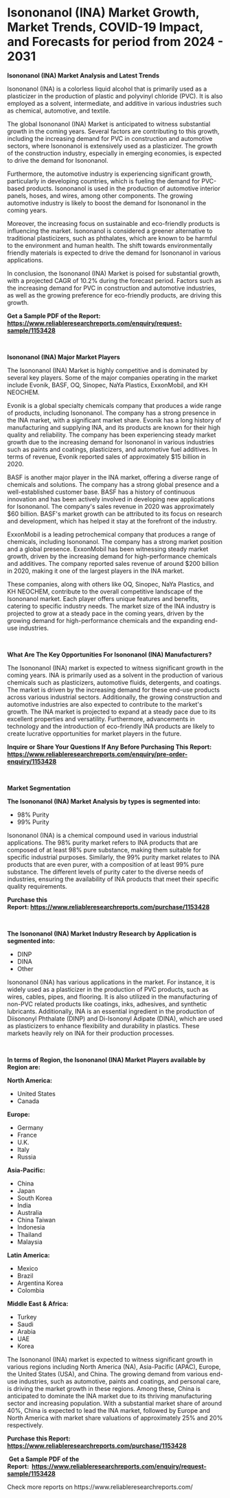 <p><h1>Isononanol (INA) Market Growth, Market Trends, COVID-19 Impact, and Forecasts for period from 2024 - 2031</h1></p><p><strong>Isononanol (INA) Market Analysis and Latest Trends</strong></p>
<p><p>Isononanol (INA) is a colorless liquid alcohol that is primarily used as a plasticizer in the production of plastic and polyvinyl chloride (PVC). It is also employed as a solvent, intermediate, and additive in various industries such as chemical, automotive, and textile.</p><p>The global Isononanol (INA) Market is anticipated to witness substantial growth in the coming years. Several factors are contributing to this growth, including the increasing demand for PVC in construction and automotive sectors, where Isononanol is extensively used as a plasticizer. The growth of the construction industry, especially in emerging economies, is expected to drive the demand for Isononanol.</p><p>Furthermore, the automotive industry is experiencing significant growth, particularly in developing countries, which is fueling the demand for PVC-based products. Isononanol is used in the production of automotive interior panels, hoses, and wires, among other components. The growing automotive industry is likely to boost the demand for Isononanol in the coming years.</p><p>Moreover, the increasing focus on sustainable and eco-friendly products is influencing the market. Isononanol is considered a greener alternative to traditional plasticizers, such as phthalates, which are known to be harmful to the environment and human health. The shift towards environmentally friendly materials is expected to drive the demand for Isononanol in various applications.</p><p>In conclusion, the Isononanol (INA) Market is poised for substantial growth, with a projected CAGR of 10.2% during the forecast period. Factors such as the increasing demand for PVC in construction and automotive industries, as well as the growing preference for eco-friendly products, are driving this growth.</p></p>
<p><strong>Get a Sample PDF of the Report:&nbsp; <a href="https://www.reliableresearchreports.com/enquiry/request-sample/1153428">https://www.reliableresearchreports.com/enquiry/request-sample/1153428</a></strong></p>
<p>&nbsp;</p>
<p><strong>Isononanol (INA) Major Market Players</strong></p>
<p><p>The Isononanol (INA) Market is highly competitive and is dominated by several key players. Some of the major companies operating in the market include Evonik, BASF, OQ, Sinopec, NaYa Plastics, ExxonMobil, and KH NEOCHEM. </p><p>Evonik is a global specialty chemicals company that produces a wide range of products, including Isononanol. The company has a strong presence in the INA market, with a significant market share. Evonik has a long history of manufacturing and supplying INA, and its products are known for their high quality and reliability. The company has been experiencing steady market growth due to the increasing demand for Isononanol in various industries such as paints and coatings, plasticizers, and automotive fuel additives. In terms of revenue, Evonik reported sales of approximately $15 billion in 2020.</p><p>BASF is another major player in the INA market, offering a diverse range of chemicals and solutions. The company has a strong global presence and a well-established customer base. BASF has a history of continuous innovation and has been actively involved in developing new applications for Isononanol. The company's sales revenue in 2020 was approximately $60 billion. BASF's market growth can be attributed to its focus on research and development, which has helped it stay at the forefront of the industry.</p><p>ExxonMobil is a leading petrochemical company that produces a range of chemicals, including Isononanol. The company has a strong market position and a global presence. ExxonMobil has been witnessing steady market growth, driven by the increasing demand for high-performance chemicals and additives. The company reported sales revenue of around $200 billion in 2020, making it one of the largest players in the INA market.</p><p>These companies, along with others like OQ, Sinopec, NaYa Plastics, and KH NEOCHEM, contribute to the overall competitive landscape of the Isononanol market. Each player offers unique features and benefits, catering to specific industry needs. The market size of the INA industry is projected to grow at a steady pace in the coming years, driven by the growing demand for high-performance chemicals and the expanding end-use industries.</p></p>
<p>&nbsp;</p>
<p><strong>What Are The Key Opportunities For Isononanol (INA) Manufacturers?</strong></p>
<p><p>The Isononanol (INA) market is expected to witness significant growth in the coming years. INA is primarily used as a solvent in the production of various chemicals such as plasticizers, automotive fluids, detergents, and coatings. The market is driven by the increasing demand for these end-use products across various industrial sectors. Additionally, the growing construction and automotive industries are also expected to contribute to the market's growth. The INA market is projected to expand at a steady pace due to its excellent properties and versatility. Furthermore, advancements in technology and the introduction of eco-friendly INA products are likely to create lucrative opportunities for market players in the future.</p></p>
<p><strong>Inquire or Share Your Questions If Any Before Purchasing This Report: <a href="https://www.reliableresearchreports.com/enquiry/pre-order-enquiry/1153428">https://www.reliableresearchreports.com/enquiry/pre-order-enquiry/1153428</a></strong></p>
<p>&nbsp;</p>
<p><strong>Market Segmentation</strong></p>
<p><strong>The Isononanol (INA) Market Analysis by types is segmented into:</strong></p>
<p><ul><li>98% Purity</li><li>99% Purity</li></ul></p>
<p><p>Isononanol (INA) is a chemical compound used in various industrial applications. The 98% purity market refers to INA products that are composed of at least 98% pure substance, making them suitable for specific industrial purposes. Similarly, the 99% purity market relates to INA products that are even purer, with a composition of at least 99% pure substance. The different levels of purity cater to the diverse needs of industries, ensuring the availability of INA products that meet their specific quality requirements.</p></p>
<p><strong>Purchase this Report:&nbsp;<a href="https://www.reliableresearchreports.com/purchase/1153428">https://www.reliableresearchreports.com/purchase/1153428</a></strong></p>
<p>&nbsp;</p>
<p><strong>The Isononanol (INA) Market Industry Research by Application is segmented into:</strong></p>
<p><ul><li>DINP</li><li>DINA</li><li>Other</li></ul></p>
<p><p>Isononanol (INA) has various applications in the market. For instance, it is widely used as a plasticizer in the production of PVC products, such as wires, cables, pipes, and flooring. It is also utilized in the manufacturing of non-PVC related products like coatings, inks, adhesives, and synthetic lubricants. Additionally, INA is an essential ingredient in the production of Diisononyl Phthalate (DINP) and Di-Isononyl Adipate (DINA), which are used as plasticizers to enhance flexibility and durability in plastics. These markets heavily rely on INA for their production processes.</p></p>
<p>&nbsp;</p>
<p><strong>In terms of Region, the Isononanol (INA) Market Players available by Region are:</strong></p>
<p>
    <p> <strong> North America: </strong>
        <ul>
            <li>United States</li>
            <li>Canada</li>
        </ul>
        </p> 
    <p> <strong> Europe: </strong>
        <ul>
            <li>Germany</li>
            <li>France</li>
            <li>U.K.</li>
            <li>Italy</li>
            <li>Russia</li>
        </ul>
        </p> 
    <p> <strong> Asia-Pacific: </strong>
        <ul>
            <li>China</li>
            <li>Japan</li>
            <li>South Korea</li>
            <li>India</li>
            <li>Australia</li>
            <li>China Taiwan</li>
            <li>Indonesia</li>
            <li>Thailand</li>
            <li>Malaysia</li>
        </ul>
        </p> 
    <p> <strong> Latin America: </strong>
        <ul>
            <li>Mexico</li>
            <li>Brazil</li>
            <li>Argentina Korea</li>
            <li>Colombia</li>
        </ul>
        </p> 
    <p> <strong> Middle East & Africa: </strong>
        <ul>
            <li>Turkey</li>
            <li>Saudi</li>
            <li>Arabia</li>
            <li>UAE</li>
            <li>Korea</li>
        </ul>
    </p>
    </p>
<p><p>The Isononanol (INA) market is expected to witness significant growth in various regions including North America (NA), Asia-Pacific (APAC), Europe, the United States (USA), and China. The growing demand from various end-use industries, such as automotive, paints and coatings, and personal care, is driving the market growth in these regions. Among these, China is anticipated to dominate the INA market due to its thriving manufacturing sector and increasing population. With a substantial market share of around 40%, China is expected to lead the INA market, followed by Europe and North America with market share valuations of approximately 25% and 20% respectively.</p></p>
<p><strong>Purchase this Report: <a href="https://www.reliableresearchreports.com/purchase/1153428">https://www.reliableresearchreports.com/purchase/1153428</a></strong></p>
<p>&nbsp;<strong>Get a Sample PDF of the Report:&nbsp;&nbsp;<a href="https://www.reliableresearchreports.com/enquiry/request-sample/1153428">https://www.reliableresearchreports.com/enquiry/request-sample/1153428</a></strong></p>
<p><strong></strong></p>
<p>Check more reports on https://www.reliableresearchreports.com/</p>